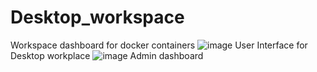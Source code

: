 # Desktop_workspace
Workspace dashboard for docker containers 
![image](https://user-images.githubusercontent.com/81638871/235284621-60491911-3ae1-4ced-8a9d-909f53c84a03.png)
User Interface for Desktop workplace
![image](https://user-images.githubusercontent.com/81638871/235284638-e03f6f96-e258-4cf0-90e9-20e2fc8edce0.png)
Admin dashboard
